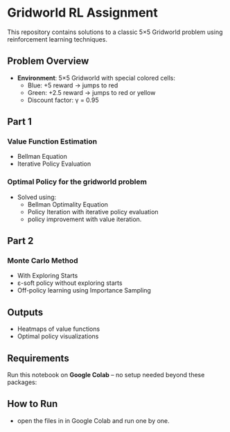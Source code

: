 # Gridworld RL Assignment

This repository contains solutions to a classic 5×5 Gridworld problem using reinforcement learning techniques.

## Problem Overview

- **Environment**: 5×5 Gridworld with special colored cells:
  -  Blue: +5 reward → jumps to red
  -  Green: +2.5 reward → jumps to red or yellow
  - Discount factor: γ = 0.95

##  Part 1

### Value Function Estimation
- Bellman Equation
- Iterative Policy Evaluation

### Optimal Policy for the gridworld problem
- Solved using:
  - Bellman Optimality Equation
  - Policy Iteration with iterative policy evaluation
  -  policy improvement with value iteration.

##  Part 2

### Monte Carlo Method
- With Exploring Starts
- ε-soft policy without exploring starts
- Off-policy learning using Importance Sampling

##  Outputs

- Heatmaps of value functions
- Optimal policy visualizations

##  Requirements
Run this notebook on **Google Colab** – no setup needed beyond these packages:


## How to Run
- open the files in in Google Colab and run one by one.
